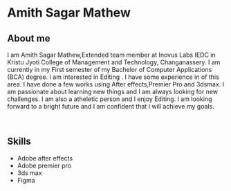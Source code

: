 <h1>Amith Sagar Mathew</h1>

<h2>About me</h2>

<p>I am Amith Sagar Mathew,Extended team member at Inovus Labs IEDC in Kristu Jyoti College of Management and Technology, Changanassery. I am currently in my First semester of my Bachelor of Computer Applications (BCA) degree. I am interested in Editing . I have some experience in of  this area. I have done a few works using After effects,Premier Pro and 3dsmax. I am passionate about learning new things and I am always looking for new challenges. I am also a atheletic  person and I enjoy Editing. I am looking forward to a bright future and I am confident that I will achieve my goals.</p>
<br>

<h2>Skills</h2>
<ul>
  <li>Adobe after effects</li>
  <li>Adobe premier pro</li>
  <li>3ds max</li>
  <li>Figma</li>
</ul>
